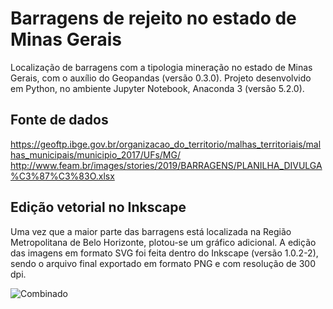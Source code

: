 # Barragens de rejeito no estado de Minas Gerais
Localização de barragens com a tipologia mineração no estado de Minas Gerais, com o auxílio do Geopandas (versão 0.3.0).
Projeto desenvolvido em Python, no ambiente Jupyter Notebook, Anaconda 3 (versão 5.2.0).

## Fonte de dados
https://geoftp.ibge.gov.br/organizacao_do_territorio/malhas_territoriais/malhas_municipais/municipio_2017/UFs/MG/
http://www.feam.br/images/stories/2019/BARRAGENS/PLANILHA_DIVULGA%C3%87%C3%83O.xlsx

## Edição vetorial no Inkscape
Uma vez que a maior parte das barragens está localizada na Região Metropolitana de Belo Horizonte, plotou-se um gráfico adicional. A edição das imagens em formato SVG foi feita dentro do Inkscape (versão 1.0.2-2), sendo o arquivo final exportado em formato PNG e com resolução de 300 dpi.

![Combinado](https://user-images.githubusercontent.com/31971882/114063373-ea520380-986e-11eb-9233-77bd2941fb8a.png)
